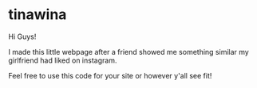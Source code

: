 # tinawina
Hi Guys!

I made this little webpage after a friend showed me something similar my girlfriend had liked on instagram. 

Feel free to use this code for your site or however y'all see fit! 
